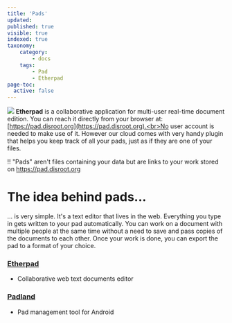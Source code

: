 ```yaml
---
title: 'Pads'
updated:
published: true
visible: true
indexed: true
taxonomy:
    category:
        - docs
    tags:
        - Pad
        - Etherpad
page-toc:
  active: false
---
```


![](/home/icons/etherpad.png)
**Etherpad** is a collaborative application for multi-user real-time document edition. You can reach it directly from your browser at: [https://pad.disroot.org](https://pad.disroot.org).<br>No user account is needed to make use of it. However our cloud comes with very handy plugin that helps you keep track of all your pads, just as if they are one of your files.

!! "Pads" aren't files containing your data but are links to your work stored on https://pad.disroot.org

# The idea behind pads...
... is very simple. It's a text editor that lives in the web. Everything you type in gets written to your pad automatically. You can work on a document with multiple people at the same time without a need to save and pass copies of the documents to each other. Once your work is done, you can export the pad to a format of your choice.

### [Etherpad](etherpad)
- Collaborative web text documents editor

### [Padland](padland)
- Pad management tool for Android
